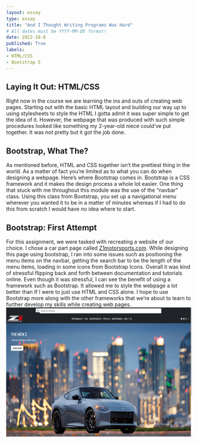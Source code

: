 ```yaml
---
layout: essay
type: essay
title: "And I Thought Writing Programs Was Hard"
# All dates must be YYYY-MM-DD format!
date: 2022-10-6
published: True
labels:
- HTML/CSS
- Bootstrap 5
---
```

<h2>Laying It Out: HTML/CSS</h2>
Right now in the course we are learning the ins and outs of creating web pages. Starting out with the basic HTML layout and building our way up to using stylesheets to style the HTML I gotta admit it was super simple to get the idea of it. However, the webpage that was produced with such simple procedures looked like something my 2-year-old niece could’ve put together. It was not pretty but it got the job done.
<h2>Bootstrap, What The?</h2>
As mentioned before, HTML and CSS together isn’t the prettiest thing in the world. As a matter of fact you’re limited as to what you can do when designing a webpage. Here’s where Bootstrap comes in. Bootstrap is a CSS framework and it makes the design process a whole lot easier. One thing that stuck with me throughout this module was the use of the “navbar” class. Using this class from Bootstrap, you set up a navigational menu wherever you wanted it to be in a matter of minutes whereas if I had to do this from scratch I would have no idea where to start.
<h2>Bootstrap: First Attempt</h2>
For this assignment, we were tasked with recreating a website of our choice. I chose a car part page called <a href="https://www.z1motorsports.com/">Z1motorsports.com</a>. While designing this page using bootstrap, I ran into some issues such as positioning the menu items on the navbar, getting the search bar to be the length of the menu items, loading in some icons from Bootstrap Icons. Overall it was kind of stressful flipping back and forth between documentation and tutorials online. Even though it was stressful, I can see the benefit of using a framework such as Bootstrap. It allowed me to style the webpage a lot better than If I were to just use HTML and CSS alone. I hope to use Bootstrap more along with the other frameworks that we’re about to learn to further develop my skills while creating web pages.
<img width="700px" height= "350" src="../img/Remake.png">